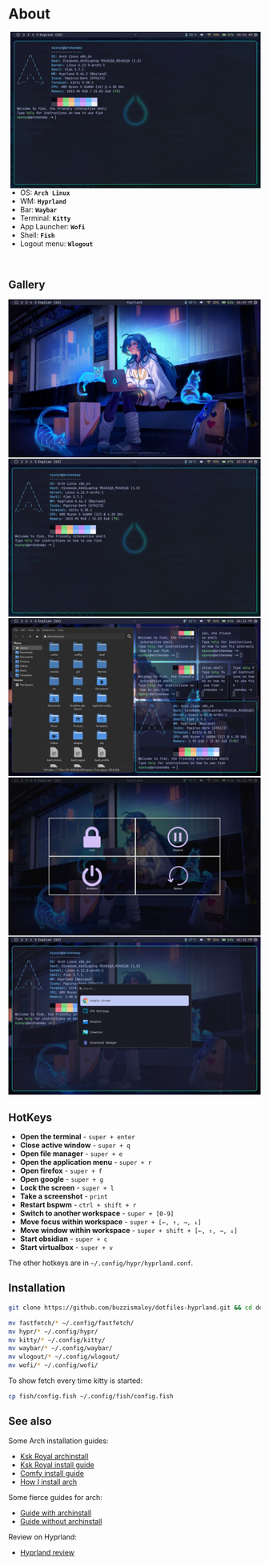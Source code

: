 <!-- INFORMATION -->
<h1 align="left">About</h1>

<img src="screenshots/2.png" alt="rice" align="right" width="500px">

</br>

 - OS: **`Arch Linux`**
 - WM: **`Hyprland`**
 - Bar: **`Waybar`**
 - Terminal: **`Kitty`**
 - App Launcher: **`Wofi`**
 - Shell: **`Fish`**
 - Logout menu: **`Wlogout`**

</br>


<!-- IMAGES -->
## Gallery
![gallery](screenshots/1.jpg)
![gallery](screenshots/2.png)
![gallery](screenshots/3.jpg)
![gallery](screenshots/4.jpg)
![gallery](screenshots/5.jpg)

<!-- HOTKEYS -->
## HotKeys
* **Open the terminal** - `super + enter`
* **Close active window** - `super + q`
* **Open file manager** - `super + e`
* **Open the application menu** - `super + r`
* **Open firefox** - `super + f`
* **Open google** - `super + g`
* **Lock the screen** - `super + l`
* **Take a screenshot** - `print`
* **Restart bspwm** - `ctrl + shift + r`
* **Switch to another workspace** - `super + [0-9]`
* **Move focus within workspace** - `super + [←, ↑, →, ↓]`
* **Move window within workspace** - `super + shift + [←, ↑, →, ↓]`
* **Start obsidian** - `super + c`
* **Start virtualbox** - `super + v`

The other hotkeys are in `~/.config/hypr/hyprland.conf`.

<!-- INSTALLATION -->
## Installation

```bash
git clone https://github.com/buzzismaloy/dotfiles-hyprland.git && cd dotfiles-hyprland/src/
```

```bash
mv fastfetch/* ~/.config/fastfetch/
mv hypr/* ~/.config/hypr/
mv kitty/* ~/.config/kitty/
mv waybar/* ~/.config/waybar/
mv wlogout/* ~/.config/wlogout/
mv wofi/* ~/.config/wofi/
```

To show fetch every time kitty is started:

```bash
cp fish/config.fish ~/.config/fish/config.fish
```

## See also

Some Arch installation guides:

* [Ksk Royal archinstall](https://www.youtube.com/watch?v=mWl4P6DOt9M)
* [Ksk Royal install guide](https://www.youtube.com/watch?v=NxqU1G8hKWk)
* [Comfy install guide](https://www.youtube.com/watch?v=68z11VAYMS8)
* [How I install arch](https://www.youtube.com/watch?v=YC7NMbl4goo)

Some fierce guides for arch:

* [Guide with archinstall](https://www.youtube.com/watch?v=SBM2BUW-OH8)
* [Guide without archinstall](https://www.youtube.com/watch?v=13NB0zP2gXY)

Review on Hyprland:

* [Hyprland review](https://www.youtube.com/watch?v=DGzHxZCzfio)

